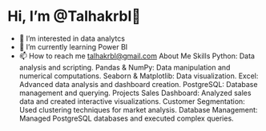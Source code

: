  # Hi, I’m @Talhakrbl👋 
- 👀 I’m interested in data analytcs
- 🌱 I’m currently learning Power BI
- 📫 How to reach me talhakrbl@gmail.com
About Me
Skills
Python: Data analysis and scripting.
Pandas & NumPy: Data manipulation and numerical computations.
Seaborn & Matplotlib: Data visualization.
Excel: Advanced data analysis and dashboard creation.
PostgreSQL: Database management and querying.
Projects
Sales Dashboard: Analyzed sales data and created interactive visualizations.
Customer Segmentation: Used clustering techniques for market analysis.
Database Management: Managed PostgreSQL databases and executed complex queries.

<!---
Talhakrbl/Talhakrbl is a ✨ special ✨ repository because its `README.md` (this file) appears on your GitHub profile.
You can click the Preview link to take a look at your changes.
--->
